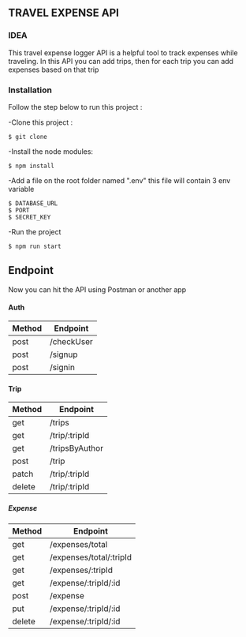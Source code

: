 ## TRAVEL EXPENSE API


### IDEA
This travel expense logger API is a helpful tool to track expenses while traveling. 
In this API you can add trips, then for each trip you can add expenses based on that trip

### Installation
Follow the step below to run this project :

-Clone this project :

    $ git clone 
    
-Install the node modules:

    $ npm install

-Add a file on the root folder named ".env"
this file will contain 3 env variable
    
    $ DATABASE_URL 
    $ PORT    
    $ SECRET_KEY 

-Run the project

    $ npm run start

## Endpoint
Now you can hit the API using Postman or another app

#### Auth
|     Method    |    Endpoint   |
| ------------- | ------------- |
| post      | /checkUser |
| post | /signup  |
| post | /signin    |

#### Trip
|     Method    |    Endpoint   |
| ------------- | ------------- |
| get      | /trips |
| get | /trip/:tripId  |
| get | /tripsByAuthor   |
| post      | /trip |
| patch | /trip/:tripId  |
| delete | /trip/:tripId    |

##### Expense
|     Method    |    Endpoint   |
| ------------- | ------------- |
| get      | /expenses/total |
| get | /expenses/total/:tripId  |
| get | /expenses/:tripId   |
| get      | /expense/:tripId/:id |
| post      | /expense |
| put | /expense/:tripId/:id  |
| delete | /expense/:tripId/:id    |


